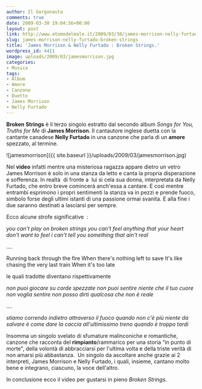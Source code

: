 ```yaml
---
author: Il Gorgonauta
comments: true
date: 2009-03-30 19:04:56+00:00
layout: post
link: http://www.atomodelmale.it/2009/03/30/james-morrison-nelly-furtado-broken-strings/
slug: james-morrison-nelly-furtado-broken-strings
title: 'James Morrison & Nelly Furtado : Broken Strings.'
wordpress_id: 4411
image: uploads/2009/03/jamesmorrison.jpg
categories:
- Musica
tags:
- Album
- Amore
- Canzone
- Duetto
- James Morrison
- Nelly Furtado
---
```


**Broken Strings** è il terzo singolo estratto dal secondo album _Songs for You, Truths for Me_ di **James Morrison**. Il cantautore inglese duetta con la cantante canadese **Nelly Furtado** in una canzone che parla di un **amore** spezzato, al termine.

![jamesmorrison]({{ site.baseurl }}/uploads/2009/03/jamesmorrison.jpg)

Nel **video** infatti mentre una misteriosa ragazza appare dietro un vetro James Morrison è solo in una stanza da letto e canta la propria disperazione e sofferenza. In realtà  di fronte a  lui si cela sua donna, interpretata da Nelly Furtado, che entro breve comincerà anch'essa a cantare. E così mentre entrambi esprimono i propri sentimenti la stanza va in pezzi e prende fuoco, simbolo forse degli ultimi istanti di una passione ormai svanita. E alla fine i due saranno destinati a lasciarsi per sempre.

Ecco alcune strofe significative  :

_you can't play on broken strings
you can't feel anything
that your heart don't want to feel
i can't tell you something that ain't real_

....

Running back through the fire
When there's nothing left to save
It's like chasing the very last train
When it's too late

le quali tradotte diventano rispettivamente

_non puoi giocare su corde spezzate
non puoi sentire niente che il tuo
cuore non voglia sentire
non posso dirti qualcosa che non è reale_

....

_stiamo correndo indietro attraverso il fuoco
quando non c'è più niente da salvare
è come dare la caccia all'ultimissimo treno
quando è troppo tardi_

Insomma un singolo svelato di sfumature malinconiche e romantiche, canzone che racconta del **rimpianto**/rammarico per una storia "in punto di morte", della volontà di abbracciarsi per l'ultima volta e della triste verità di non amarsi più abbastanza.  Un singolo da ascoltare anche grazie ai 2 interpreti, James Morrison e Nelly Furtado, i quali, insieme, cantano molto bene e integrano, ciascuno, la voce dell'altro.

In conclusione ecco il video per gustarsi in pieno _Broken Strings_.

